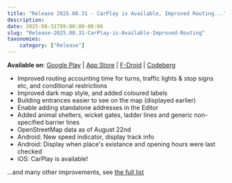 ```yaml
---
title: "Release 2025.08.31 - CarPlay is Available, Improved Routing..."
description: 
date: 2025-08-31T09:00:00-00:00
slug: "Release-2025.08.31-CarPlay-is-Available-Improved-Routing"
taxonomies:
    category: ["Release"]
---
```


**Available on**: [Google Play](https://play.google.com/store/apps/details?id=app.comaps.google) | [App Store](https://apps.apple.com/app/comaps/id6747180809) | [F-Droid](https://f-droid.org/packages/app.comaps.fdroid/) | [Codeberg](https://codeberg.org/comaps/comaps/releases/tag/v2025.08.31-15) 

- Improved routing accounting time for turns, traffic lights & stop signs etc, and conditional restrictions
- Improved dark map style, and added coloured labels
- Building entrances easier to see on the map (displayed earlier)
- Enable adding standalone addresses in the Editor
- Added animal shelters, wicket gates, ladder lines and generic non-specified barrier lines
- OpenStreetMap data as of August 22nd 
- Android: New speed indicator, display track info
- Android: Display when place's existance and opening hours were last checked
- iOS: CarPlay is available!


...and many other improvements, see [the full list](https://codeberg.org/comaps/comaps/releases/tag/v2025.08.31-15)